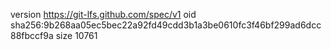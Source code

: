 version https://git-lfs.github.com/spec/v1
oid sha256:9b268aa05ec5bec22a92fd49cdd3b1a3be0610fc3f46bf299ad6dcc88fbccf9a
size 10761
